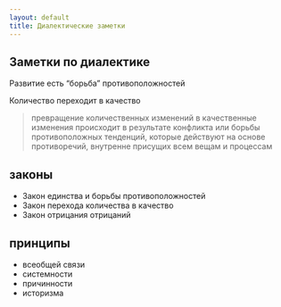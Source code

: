 ```yaml
---
layout: default
title: Диалектические заметки
---
```

## Заметки по диалектике

Развитие есть “борьба” противоположностей

Количество переходит в качество
> превращение количественных изменений в качественные изменения происходит в результате конфликта или борьбы противоположных тенденций, которые действуют на основе противоречий, внутренне присущих всем вещам и процессам

## законы

* Закон единства и борьбы противоположностей
* Закон перехода количества в качество
* Закон отрицания отрицаний

## принципы

* всеобщей связи
* системности
* причинности
* историзма
